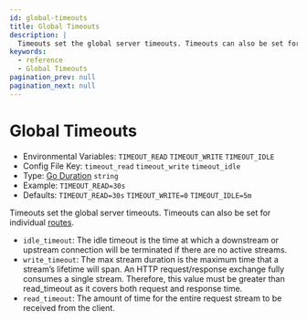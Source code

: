 ```yaml
---
id: global-timeouts
title: Global Timeouts
description: |
  Timeouts set the global server timeouts. Timeouts can also be set for individual routes.
keywords:
  - reference
  - Global Timeouts
pagination_prev: null
pagination_next: null
---
```


# Global Timeouts

- Environmental Variables: `TIMEOUT_READ` `TIMEOUT_WRITE` `TIMEOUT_IDLE`
- Config File Key: `timeout_read` `timeout_write` `timeout_idle`
- Type: [Go Duration](https://golang.org/pkg/time/#Duration.String) `string`
- Example: `TIMEOUT_READ=30s`
- Defaults: `TIMEOUT_READ=30s` `TIMEOUT_WRITE=0` `TIMEOUT_IDLE=5m`

Timeouts set the global server timeouts. Timeouts can also be set for individual [routes](/docs/reference/routes).

- `idle_timeout`: The idle timeout is the time at which a downstream or upstream connection will be terminated if there are no active streams.
- `write_timeout`: The max stream duration is the maximum time that a stream’s lifetime will span. An HTTP request/response exchange fully consumes a single stream. Therefore, this value must be greater than read_timeout as it covers both request and response time.
- `read_timeout`: The amount of time for the entire request stream to be received from the client.
